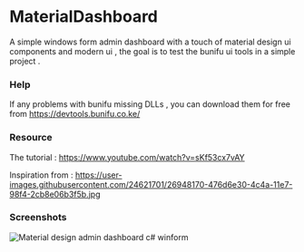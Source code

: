 # MaterialDashboard
A simple windows form admin dashboard with a touch of material design ui components and modern ui , the goal is to test the bunifu ui tools in a simple project .

### Help
If any problems with bunifu missing DLLs , you can download them for free from https://devtools.bunifu.co.ke/

### Resource
The tutorial : https://www.youtube.com/watch?v=sKf53cx7vAY

Inspiration from : https://user-images.githubusercontent.com/24621701/26948170-476d6e30-4c4a-11e7-98f4-2cb8e06b3f5b.jpg

### Screenshots

![Material design admin dashboard c# winform](https://user-images.githubusercontent.com/24621701/26948583-c1d8851e-4c4b-11e7-8ea7-6d881aba5d72.jpg)

